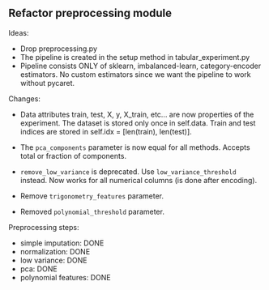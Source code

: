Refactor preprocessing module
-----------------------------

Ideas:

- Drop preprocessing.py
- The pipeline is created in the setup method in tabular_experiment.py
- Pipeline consists ONLY of sklearn, imbalanced-learn, category-encoder
  estimators. No custom estimators since we want the pipeline to work
  without pycaret.


Changes:

- Data attributes train, test, X, y, X_train, etc... are now properties of the
  experiment. The dataset is stored only once in self.data. Train and test indices
  are stored in self.idx = [len(train), len(test)].
  
- The `pca_components` parameter is now equal for all methods. Accepts total
  or fraction of components.
- `remove_low_variance` is deprecated. Use `low_variance_threshold` instead. Now
  works for all numerical columns (is done after encoding).
- Remove `trigonometry_features` parameter.
- Removed `polynomial_threshold` parameter.



Preprocessing steps:

- simple imputation: DONE
- normalization: DONE
- low variance: DONE
- pca: DONE
- polynomial features: DONE
